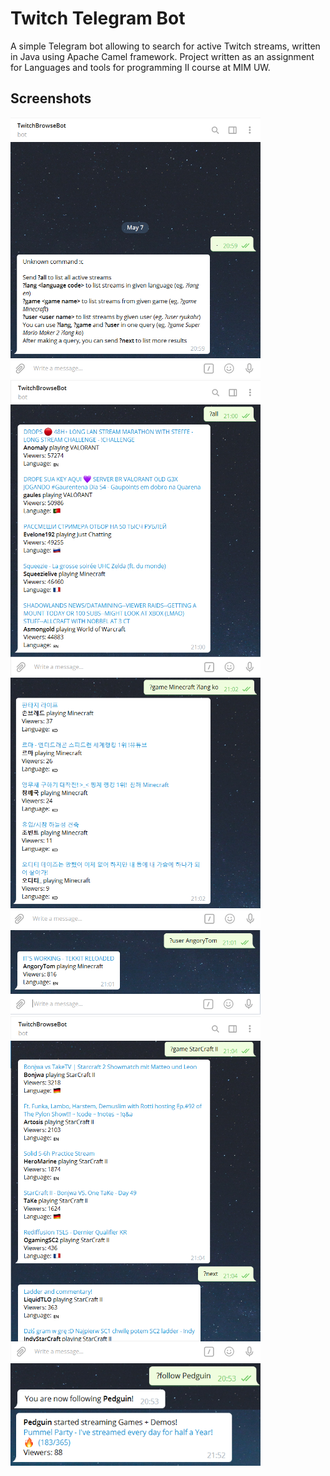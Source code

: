 # Twitch Telegram Bot

A simple Telegram bot allowing to search for active Twitch streams, written in Java using Apache Camel framework. Project written as an assignment for Languages and tools for programming II course at MIM UW.

Screenshots
-----------

<img src="screen_help.png" alt="" width="400">
<img src="screen_all.png" alt="" width="400">
<img src="screen_params.png" alt="" width="400">
<img src="screen_user.png" alt="" width="400">
<img src="screen_next.png" alt="" width="400">
<img src="screen_follow.png" alt="" width="400">
